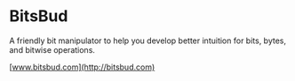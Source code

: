 # BitsBud
A friendly bit manipulator to help you develop better intuition for bits, bytes, and bitwise operations.

[www.bitsbud.com](http://bitsbud.com)
